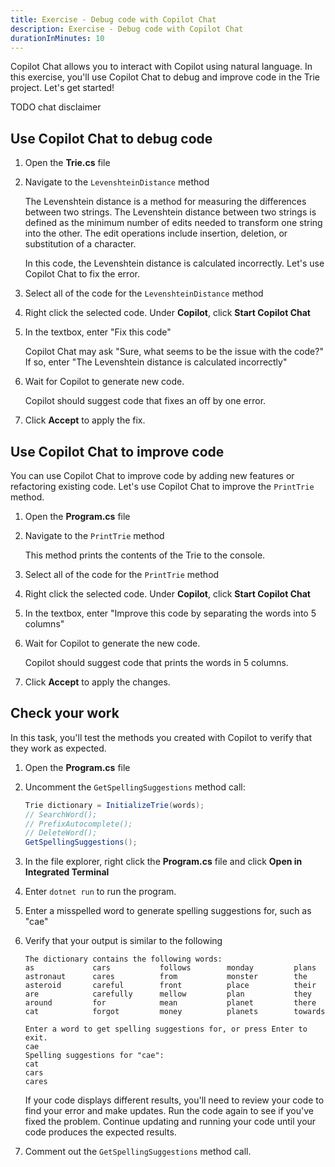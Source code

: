 ```yaml
---
title: Exercise - Debug code with Copilot Chat
description: Exercise - Debug code with Copilot Chat
durationInMinutes: 10
---
```


Copilot Chat allows you to interact with Copilot using natural language. In this exercise, you'll use Copilot Chat to debug and improve code in the Trie project. Let's get started!

TODO chat disclaimer

## Use Copilot Chat to debug code

1. Open the **Trie.cs** file

1. Navigate to the `LevenshteinDistance` method

    The Levenshtein distance is a method for measuring the differences between two strings. The Levenshtein distance between two strings is defined as the minimum number of edits needed to transform one string into the other. The edit operations include insertion, deletion, or substitution of a character.

    In this code, the Levenshtein distance is calculated incorrectly. Let's use Copilot Chat to fix the error.

1. Select all of the code for the `LevenshteinDistance` method

1. Right click the selected code. Under **Copilot**, click **Start Copilot Chat**

1. In the textbox, enter "Fix this code"

    Copilot Chat may ask "Sure, what seems to be the issue with the code?" If so, enter "The Levenshtein distance is calculated incorrectly"

1. Wait for Copilot to generate new code.

    Copilot should suggest code that fixes an off by one error.

1. Click **Accept** to apply the fix.

## Use Copilot Chat to improve code

You can use Copilot Chat to improve code by adding new features or refactoring existing code. Let's use Copilot Chat to improve the `PrintTrie` method.

1. Open the **Program.cs** file

1. Navigate to the `PrintTrie` method

    This method prints the contents of the Trie to the console.

1. Select all of the code for the `PrintTrie` method

1. Right click the selected code. Under **Copilot**, click **Start Copilot Chat**

1. In the textbox, enter "Improve this code by separating the words into 5 columns"

1. Wait for Copilot to generate the new code.

    Copilot should suggest code that prints the words in 5 columns.

1. Click **Accept** to apply the changes.

## Check your work

In this task, you'll test the methods you created with Copilot to verify that they work as expected.

1. Open the **Program.cs** file

1. Uncomment the `GetSpellingSuggestions` method call:

    ```c#
    Trie dictionary = InitializeTrie(words);
    // SearchWord();
    // PrefixAutocomplete();
    // DeleteWord();
    GetSpellingSuggestions();
    ```

1. In the file explorer, right click the **Program.cs** file and click **Open in Integrated Terminal**

1. Enter ```dotnet run``` to run the program.

1. Enter a misspelled word to generate spelling suggestions for, such as "cae"

1. Verify that your output is similar to the following

    ```Output
    The dictionary contains the following words:
    as             cars           follows        monday         plans
    astronaut      cares          from           monster        the
    asteroid       careful        front          place          their
    are            carefully      mellow         plan           they
    around         for            mean           planet         there
    cat            forgot         money          planets        towards

    Enter a word to get spelling suggestions for, or press Enter to exit.
    cae
    Spelling suggestions for "cae":
    cat
    cars
    cares
    ```

    If your code displays different results, you'll need to review your code to find your error and make updates. Run the code again to see if you've fixed the problem. Continue updating and running your code until your code produces the expected results.

1. Comment out the `GetSpellingSuggestions` method call.